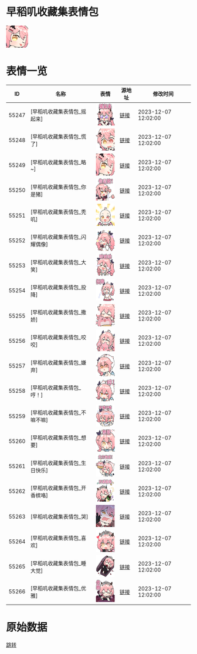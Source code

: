 # 早稻叽收藏集表情包

<img src="./cover.png" height="60" alt="cover" />

# 表情一览

|ID|名称|表情|源地址|修改时间|
|----|----|----|----|----|
|55247|[早稻叽收藏集表情包_摇起来]|<img src="./pic/055247_%5B早稻叽收藏集表情包_摇起来%5D.png" height="60" alt="摇起来"/>|[链接](https://i0.hdslb.com/bfs/garb/92b511448c76acbe6ace599199b70eb09c886b83.png)|2023-12-07 12:02:00|
|55248|[早稻叽收藏集表情包_慌了]|<img src="./pic/055248_%5B早稻叽收藏集表情包_慌了%5D.png" height="60" alt="慌了"/>|[链接](https://i0.hdslb.com/bfs/garb/0050cc84dc2cac034fc3ea937b32afe1f1562ee0.png)|2023-12-07 12:02:00|
|55249|[早稻叽收藏集表情包_略~]|<img src="./pic/055249_%5B早稻叽收藏集表情包_略~%5D.png" height="60" alt="略~"/>|[链接](https://i0.hdslb.com/bfs/garb/62c5af1e6ee52f34ee8e5972d8b35c590603a152.png)|2023-12-07 12:02:00|
|55250|[早稻叽收藏集表情包_你是猪]|<img src="./pic/055250_%5B早稻叽收藏集表情包_你是猪%5D.png" height="60" alt="你是猪"/>|[链接](https://i0.hdslb.com/bfs/garb/87bd375a98397a8b58eb45248ba8669186701f45.png)|2023-12-07 12:02:00|
|55251|[早稻叽收藏集表情包_秃叽]|<img src="./pic/055251_%5B早稻叽收藏集表情包_秃叽%5D.png" height="60" alt="秃叽"/>|[链接](https://i0.hdslb.com/bfs/garb/3ec0d3e6fa8c7a00b1aa6a0e2243f702bdd54331.png)|2023-12-07 12:02:00|
|55252|[早稻叽收藏集表情包_闪耀偶像]|<img src="./pic/055252_%5B早稻叽收藏集表情包_闪耀偶像%5D.png" height="60" alt="闪耀偶像"/>|[链接](https://i0.hdslb.com/bfs/garb/0d44511002e71e683a3faba92d09a66deecea882.png)|2023-12-07 12:02:00|
|55253|[早稻叽收藏集表情包_大笑]|<img src="./pic/055253_%5B早稻叽收藏集表情包_大笑%5D.png" height="60" alt="大笑"/>|[链接](https://i0.hdslb.com/bfs/garb/cd5998785e9ee63a3b844c9ad9ca318e69a8ccb2.png)|2023-12-07 12:02:00|
|55254|[早稻叽收藏集表情包_投降]|<img src="./pic/055254_%5B早稻叽收藏集表情包_投降%5D.png" height="60" alt="投降"/>|[链接](https://i0.hdslb.com/bfs/garb/2a01439a18b922ac7ed45be6f68b02e8a4d917dc.png)|2023-12-07 12:02:00|
|55255|[早稻叽收藏集表情包_撒娇]|<img src="./pic/055255_%5B早稻叽收藏集表情包_撒娇%5D.png" height="60" alt="撒娇"/>|[链接](https://i0.hdslb.com/bfs/garb/98346c8b84992e041997f30b3a5c807fdba88db1.png)|2023-12-07 12:02:00|
|55256|[早稻叽收藏集表情包_咬咬]|<img src="./pic/055256_%5B早稻叽收藏集表情包_咬咬%5D.png" height="60" alt="咬咬"/>|[链接](https://i0.hdslb.com/bfs/garb/7bb1d45aa02bf6910e8244d6ff654b5bf2991ea4.png)|2023-12-07 12:02:00|
|55257|[早稻叽收藏集表情包_嫌弃]|<img src="./pic/055257_%5B早稻叽收藏集表情包_嫌弃%5D.png" height="60" alt="嫌弃"/>|[链接](https://i0.hdslb.com/bfs/garb/b6d0984980c59a1bd182fc997affa6bf4c6f8416.png)|2023-12-07 12:02:00|
|55258|[早稻叽收藏集表情包_哼！]|<img src="./pic/055258_%5B早稻叽收藏集表情包_哼！%5D.png" height="60" alt="哼！"/>|[链接](https://i0.hdslb.com/bfs/garb/160599ce1ffe05d84ba2481d23d4cc6c982f0b80.png)|2023-12-07 12:02:00|
|55259|[早稻叽收藏集表情包_不嘛不嘛]|<img src="./pic/055259_%5B早稻叽收藏集表情包_不嘛不嘛%5D.png" height="60" alt="不嘛不嘛"/>|[链接](https://i0.hdslb.com/bfs/garb/d37c6f7374f79d89f3566a228376d05cee91804e.png)|2023-12-07 12:02:00|
|55260|[早稻叽收藏集表情包_想要]|<img src="./pic/055260_%5B早稻叽收藏集表情包_想要%5D.png" height="60" alt="想要"/>|[链接](https://i0.hdslb.com/bfs/garb/4d38b0bbdaa621e9918bb2f7c8aa41fc778c723d.png)|2023-12-07 12:02:00|
|55261|[早稻叽收藏集表情包_生日快乐]|<img src="./pic/055261_%5B早稻叽收藏集表情包_生日快乐%5D.png" height="60" alt="生日快乐"/>|[链接](https://i0.hdslb.com/bfs/garb/abad11c47e17fcdb16638afefd34a09bd979173b.png)|2023-12-07 12:02:00|
|55262|[早稻叽收藏集表情包_开香槟咯]|<img src="./pic/055262_%5B早稻叽收藏集表情包_开香槟咯%5D.png" height="60" alt="开香槟咯"/>|[链接](https://i0.hdslb.com/bfs/garb/25c4337f6363e7b80bce49ffb654b6b9228f3b8d.png)|2023-12-07 12:02:00|
|55263|[早稻叽收藏集表情包_哭]|<img src="./pic/055263_%5B早稻叽收藏集表情包_哭%5D.png" height="60" alt="哭"/>|[链接](https://i0.hdslb.com/bfs/garb/36800ef93a0196f838581e4c1cda110a92002356.png)|2023-12-07 12:02:00|
|55264|[早稻叽收藏集表情包_喜欢]|<img src="./pic/055264_%5B早稻叽收藏集表情包_喜欢%5D.png" height="60" alt="喜欢"/>|[链接](https://i0.hdslb.com/bfs/garb/58144116aed7e6129652d3c932269bb13947ee5d.png)|2023-12-07 12:02:00|
|55265|[早稻叽收藏集表情包_睡大觉]|<img src="./pic/055265_%5B早稻叽收藏集表情包_睡大觉%5D.png" height="60" alt="睡大觉"/>|[链接](https://i0.hdslb.com/bfs/garb/672074d3a1b6b6c67e714dee80efa90330d88811.png)|2023-12-07 12:02:00|
|55266|[早稻叽收藏集表情包_优雅]|<img src="./pic/055266_%5B早稻叽收藏集表情包_优雅%5D.png" height="60" alt="优雅"/>|[链接](https://i0.hdslb.com/bfs/garb/01edc6fc3e868dd22877d13cd1c05edf412edac8.png)|2023-12-07 12:02:00|

# 原始数据

[跳转](./raw.json)

